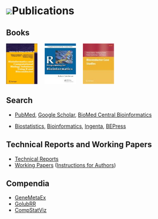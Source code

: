 # ![](/images/icons/magnifier.gif)Publications

## Books

<a
href="books/bioinformatics-and-computational-biology-solutions/"
title="Landmark Bioconductor Book">
<img src="books/bioinformatics-and-computational-biology-solutions/bcbs_small.jpg" height="110"
alt="Monograph" width="85" /></a>&nbsp;&nbsp;&nbsp;&nbsp;
<a
href="books/r-programming-for-bioinformatics/" title="R Programming for Bioinformatics">
<img
src="books/r-programming-for-bioinformatics/rbioinf-small.jpg"
height="110" alt="R Programming for Bioinformatics" width="85" /></a>&nbsp;&nbsp;&nbsp;&nbsp;
<a href="books/bioconductor-case-studies/" title="Bioconductor Case Studies">
<img
src="books/bioconductor-case-studies/case-studies-small.jpg"
height="110" alt="Bioconductor Case Studies" width="85" /></a>

## Search
 
* [PubMed](http://www.ncbi.nlm.nih.gov/entrez/query.fcgi?CMD=search&DB=pubmed&term=bioconductor),
  [Google Scholar](http://scholar.google.com/scholar?q=bioconductor&ie=UTF-8&oe=UTF-8&hl=en&btnG=Search),
  [BioMed Central Bioinformatics](http://www.biomedcentral.com/search/results.asp?terms=bioconductor&drpPhrase1=and&type=niche_advanced_results&jou_id=1002&Search.x=10)

* [Biostatistics](http://biostatistics.oxfordjournals.org/cgi/search?fulltext=bioconductor&x=0&y=0),
  [Bioinformatics](http://bioinformatics.oxfordjournals.org/cgi/search?fulltext=bioconductor&x=0&y=0),
  [Ingenta](http://www.ingentaconnect.com/search?title=bioconductor&database=1&search.x=0&search.y=0),
  [BEPress](http://www.bepress.com/cgi/query.cgi?=&connector_all=and&context=http%3A%2F%2Fwww.bepress.com&connector_1=and&field_1=full_text&op_1=eq&value_1=bioconductor&advanced=1&connector_2=and&field_2=full_text&op_2=eq&value_2=&advanced=1&connector_3=and&field_3=ancestor.link&op_3=in&value_3=http%3A%2F%2Fwww.bepress.com%2Fjournals&hidden_3=1&connector_4=and&field_4=peer_reviewed&op_4=eq&advanced=1&format=cover_page&query=Processing...)

## Technical Reports and Working Papers

* [Technical Reports](tech-reports/)
* [Working Papers](http://www.bepress.com/bioconductor/) ([Instructions for Authors](http://www.bepress.com/bioconductor/authors.instructions.html))

## Compendia

* [GeneMetaEx](compendia/genemetaex/)
* [GolubRR](compendia/golubrr/)
* [CompStatViz](compendia/CompStatViz/)

